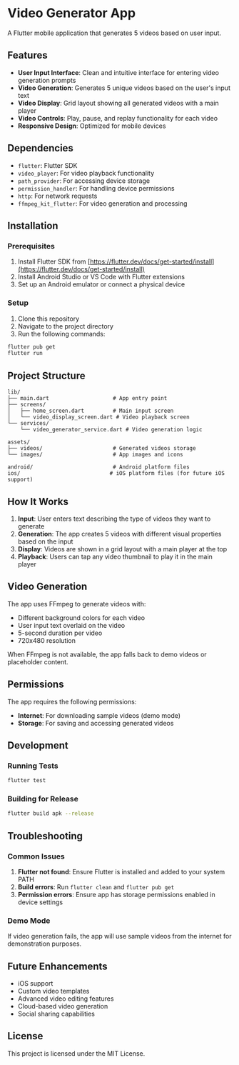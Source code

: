 # Video Generator App

A Flutter mobile application that generates 5 videos based on user input.

## Features

- **User Input Interface**: Clean and intuitive interface for entering video generation prompts
- **Video Generation**: Generates 5 unique videos based on the user's input text
- **Video Display**: Grid layout showing all generated videos with a main player
- **Video Controls**: Play, pause, and replay functionality for each video
- **Responsive Design**: Optimized for mobile devices

## Dependencies

- `flutter`: Flutter SDK
- `video_player`: For video playback functionality
- `path_provider`: For accessing device storage
- `permission_handler`: For handling device permissions
- `http`: For network requests
- `ffmpeg_kit_flutter`: For video generation and processing

## Installation

### Prerequisites

1. Install Flutter SDK from [https://flutter.dev/docs/get-started/install](https://flutter.dev/docs/get-started/install)
2. Install Android Studio or VS Code with Flutter extensions
3. Set up an Android emulator or connect a physical device

### Setup

1. Clone this repository
2. Navigate to the project directory
3. Run the following commands:

```bash
flutter pub get
flutter run
```

## Project Structure

```
lib/
├── main.dart                    # App entry point
├── screens/
│   ├── home_screen.dart         # Main input screen
│   └── video_display_screen.dart # Video playback screen
└── services/
    └── video_generator_service.dart # Video generation logic

assets/
├── videos/                      # Generated videos storage
└── images/                      # App images and icons

android/                         # Android platform files
ios/                            # iOS platform files (for future iOS support)
```

## How It Works

1. **Input**: User enters text describing the type of videos they want to generate
2. **Generation**: The app creates 5 videos with different visual properties based on the input
3. **Display**: Videos are shown in a grid layout with a main player at the top
4. **Playback**: Users can tap any video thumbnail to play it in the main player

## Video Generation

The app uses FFmpeg to generate videos with:
- Different background colors for each video
- User input text overlaid on the video
- 5-second duration per video
- 720x480 resolution

When FFmpeg is not available, the app falls back to demo videos or placeholder content.

## Permissions

The app requires the following permissions:
- **Internet**: For downloading sample videos (demo mode)
- **Storage**: For saving and accessing generated videos

## Development

### Running Tests

```bash
flutter test
```

### Building for Release

```bash
flutter build apk --release
```

## Troubleshooting

### Common Issues

1. **Flutter not found**: Ensure Flutter is installed and added to your system PATH
2. **Build errors**: Run `flutter clean` and `flutter pub get`
3. **Permission errors**: Ensure app has storage permissions enabled in device settings

### Demo Mode

If video generation fails, the app will use sample videos from the internet for demonstration purposes.

## Future Enhancements

- iOS support
- Custom video templates
- Advanced video editing features
- Cloud-based video generation
- Social sharing capabilities

## License

This project is licensed under the MIT License.